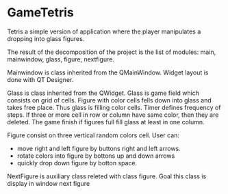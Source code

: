 # GameTetris
Tetris a simple version of application where the player manipulates a dropping into glass figures.

The result of the decomposition of the project is the list of modules: main, mainwindow, glass, figure, nextfigure.

Mainwindow is class inherited from the QMainWindow. Widget layout is done with QT Designer.

Glass is class inherited from the QWidget. Glass is game field which consists on grid of cells. 
Figure with color cells fells down into glass and takes free place. Thus glass is filling color cells.
Timer defines frequency of steps. If three or more cell in row or column have same color, then they are deleted.
The game finish if figures full fill glass at least in one column.

Figure consist on three vertical random colors cell. User can:
 - move right and left figure by buttons right and left arrows.
 - rotate colors into figure by bottons up and down arrows
 - quickly drop down figure by botton space.

NextFigure is auxiliary class releted with class figure. Goal this class is display in window next figure
